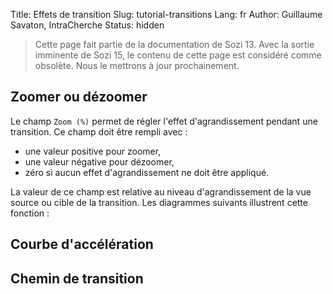Title: Effets de transition
Slug: tutorial-transitions
Lang: fr
Author: Guillaume Savaton, IntraCherche
Status: hidden

> Cette page fait partie de la documentation de Sozi 13.
> Avec la sortie imminente de Sozi 15, le contenu de cette page
> est considéré comme obsolète.
> Nous le mettrons à jour prochainement.

Zoomer ou dézoomer
------------------

Le champ `Zoom (%)` permet de régler l'effet d'agrandissement pendant 
une transition. Ce champ doit être rempli avec :

- une valeur positive pour zoomer,
- une valeur négative pour dézoomer,
- zéro si aucun effet d'agrandissement ne doit être appliqué.

La valeur de ce champ est relative 
au niveau d'agrandissement de la vue source ou cible de la transition.
Les diagrammes suivants illustrent cette fonction :


Courbe d'accélération
---------------------


Chemin de transition
--------------------



